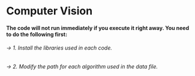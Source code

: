 # Computer Vision
#### The code will not run immediately if you execute it right away. You need to do the following first:
###### -> 1. Install the libraries used in each code.
###### -> 2. Modify the path for each algorithm used in the data file.
